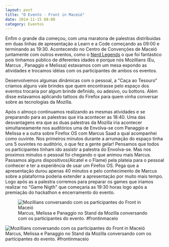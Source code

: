 ```yaml
---
layout: post
title: "O Evento - Front in Maceió"
date: 2014-11-15 08:00
category: Eventos
---
```


<p class="txt-post">
Enfim o grande dia começou, com uma maratona de palestras distribuidas em duas linhas de apresentação a Learn e a Code começando as 09:00 e terminando as 19:30. Acontecendo no Centro de Convenções de Maceió juntamente com outros eventos, como o <a href="http://www.nerdlegends.com/">Nerd Legends</a> o que foi fantástico pois tinhamos público de diferentes idades e porque nós Mozillians (Eu, Marcus , Panaggio e Melissa) estavamos com um mesa expondo as atividades e trocamos idéias com os participantes de ambos os eventos.
</p>

<p class="txt-post">
Desenvolvemos algumas dinâmicas com o pessoal, a "Caça ao Tesouro" criamos alguns vale brindes que quem encontrasse pelo espaço dos eventos trocaria por algum brinde definido, ou adesivo, ou bottons. Além disse estavamos aplicando tattoos do Firefox para quem vinha conversar sobre as tecnologias da Mozilla.
</p>

<p class="txt-post">
Após o almoço continuamos realizando as mesmas atividades e se preparando para as palestras que iria acontecer as 18:40. Uma das desvantagens era que as duas palestras da Mozilla iria acontecer simultaneamente nos auditórios uma de Envolva-se com Panaggio e Melissa e a outra sobre Firefox OS com Marcus Saad a qual acompanhei como ouvinte. Nos primeiros minutos durante a arrumação do espaço tinha uns 5 ouvintes no auditório, o que fez a gente gelar! Pensamos que todos os participantes tinham ido assistir a palestra do Envolva-se. Mas nos proximos minutos o pessoal foi chegando o que animou mais Marcus. Passamos alguns dispositivos(Alcatel e o Flame) pela plateia para o pessoal conhecer e ter a experiência de usar um Firefox OS. Pega que a apresentação durou apenas 40 minutos e pelo conhecimento de Marcus sobre a plataforma poderia extender a apresentação por muito mais tempo. Logo após as a palestra corremos para preparar os games que iriamos realizar no "Game Nigth" que começaria as 19:30 horas logo após a premiação do hackathon e encerramento do evento. 
</p>
<figure>
    <img src="http://rafaeltavares.co/public/img/posts/stand-mozilla-front-in-maceio_1.jpg" alt="Mozillians conversando com os participantes do Front in Maceió"/>
    <figcaption>Marcus, Melissa e Panaggio no Stand da Mozilla conversando com os participantes do evento. #frontinmaceio</figcaption>
</figure>
</figure>
   <img src="http://rafaeltavares.co/public/img/posts/stand-mozilla-front-in-maceio_2.jpg" alt="Mozillians conversando com os participantes do Front in Maceió"/>
   <figcaption>Marcus, Melissa e Panaggio no Stand da Mozilla conversando com os participantes do evento. #frontinmaceio</figcaption>
</figure>

